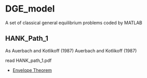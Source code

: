 # DGE_model
A set of classical general equilibrium problems coded by MATLAB
## HANK_Path_1 
As Auerbach and Kotlikoff (1987) Auerbach and Kotlikoff (1987) 

read HANK_path_1.pdf
- [Envelope Theorem](https://mjo.osborne.economics.utoronto.ca/index.php/tutorial/index/1/mee/t)
